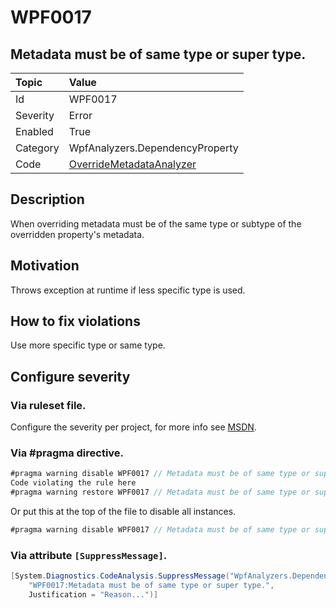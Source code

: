 # WPF0017
## Metadata must be of same type or super type.

| Topic    | Value
| :--      | :--
| Id       | WPF0017
| Severity | Error
| Enabled  | True
| Category | WpfAnalyzers.DependencyProperty
| Code     | [OverrideMetadataAnalyzer](https://github.com/DotNetAnalyzers/WpfAnalyzers/blob/master/WpfAnalyzers/Analyzers/OverrideMetadataAnalyzer.cs)

## Description

When overriding metadata must be of the same type or subtype of the overridden property's metadata.

## Motivation

Throws exception at runtime if less specific type is used.

## How to fix violations

Use more specific type or same type.

<!-- start generated config severity -->
## Configure severity

### Via ruleset file.

Configure the severity per project, for more info see [MSDN](https://msdn.microsoft.com/en-us/library/dd264949.aspx).

### Via #pragma directive.
```C#
#pragma warning disable WPF0017 // Metadata must be of same type or super type.
Code violating the rule here
#pragma warning restore WPF0017 // Metadata must be of same type or super type.
```

Or put this at the top of the file to disable all instances.
```C#
#pragma warning disable WPF0017 // Metadata must be of same type or super type.
```

### Via attribute `[SuppressMessage]`.

```C#
[System.Diagnostics.CodeAnalysis.SuppressMessage("WpfAnalyzers.DependencyProperty", 
    "WPF0017:Metadata must be of same type or super type.", 
    Justification = "Reason...")]
```
<!-- end generated config severity -->